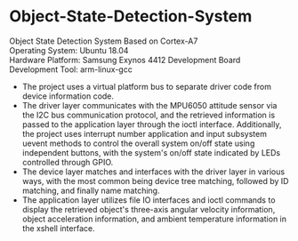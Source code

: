 # Object-State-Detection-System
Object State Detection System Based on Cortex-A7   
Operating System: Ubuntu 18.04  
Hardware Platform: Samsung Exynos 4412 Development Board  
Development Tool: arm-linux-gcc

- The project uses a virtual platform bus to separate driver code from device information code.
- The driver layer communicates with the MPU6050 attitude sensor via the I2C bus communication protocol, and the retrieved information is passed to the application layer through the ioctl interface. Additionally, the project uses interrupt number application and input subsystem uevent methods to control the overall system on/off state using independent buttons, with the system's on/off state indicated by LEDs controlled through GPIO.
- The device layer matches and interfaces with the driver layer in various ways, with the most common being device tree matching, followed by ID matching, and finally name matching.
- The application layer utilizes file IO interfaces and ioctl commands to display the retrieved object's three-axis angular velocity information, object acceleration information, and ambient temperature information in the xshell interface.
